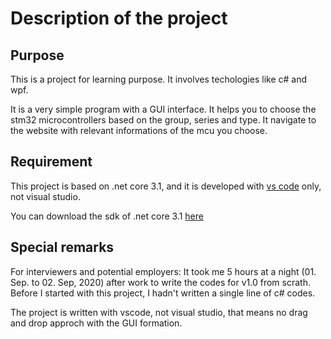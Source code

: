 # Description of the project
## Purpose
This is a project for learning purpose. It involves techologies like c# and wpf.

It is a very simple program with a GUI interface. It helps you to choose the stm32 microcontrollers based on the group, series and type. It navigate to the website with relevant informations of the mcu you choose.

## Requirement
This project is based on .net core 3.1, and it is developed with [vs code](https://code.visualstudio.com/) only, not visual studio.

You can download the sdk of .net core 3.1 [here](https://dotnet.microsoft.com/download)

## Special remarks
For interviewers and potential employers: It took me 5 hours at a night (01. Sep. to 02. Sep, 2020) after work to write the codes for v1.0 from scrath. Before I started with this project, I hadn't written a single line of c# codes.

The project is written with vscode, not visual studio, that means no drag and drop approch with the GUI formation.